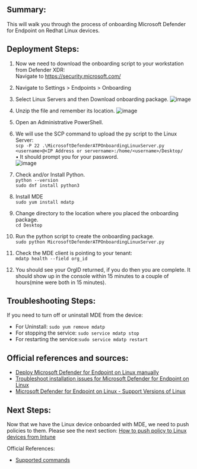 ## Summary:
This will walk you through the process of onboarding Microsoft Defender for Endpoint on Redhat Linux devices.

## Deployment Steps:
1.	Now we need to download the onboarding script to your workstation from Defender XDR: <BR>
Navigate to https://security.microsoft.com/ 

2.	Navigate to Settings > Endpoints > Onboarding
3.	Select Linux Servers and then Download onboarding package.
![image](https://github.com/mattnovitsch/M365/assets/61195587/acf91c0a-5062-4162-b44e-c7e59550eeb0)

4.	Unzip the file and remember its location.
![image](https://github.com/mattnovitsch/M365/assets/61195587/e680826d-9bd5-4a03-a292-ece2abc3b61c)

5.	Open an Administrative PowerShell.
6.	We will use the SCP command to upload the py script to the Linux Server: <BR>
`scp -P 22 .\MicrosoftDefenderATPOnboardingLinuxServer.py <username>@<IP Address or servername>:/home/<username>/Desktop/`<BR>
•	It should prompt you for your password. <BR>
![image](https://github.com/mattnovitsch/M365/assets/61195587/6411db44-339e-460a-896d-c39c9c627e1b)

7.	Check and/or Install Python. <BR>
`python --version`<BR>
`sudo dnf install python3`
7.	Install MDE<BR>
`sudo yum install mdatp`
8.	Change directory to the location where you placed the onboarding package.<BR>
`cd Desktop`
9.	Run the python script to create the onboarding package.<BR>
`sudo python MicrosoftDefenderATPOnboardingLinuxServer.py`
10.	Check the MDE client is pointing to your tenant: <BR>
`mdatp health --field org_id`
 
11.	You should see your OrgID returned, if you do then you are complete. It should show up in the console within 15 minutes to a couple of hours(mine were both in 15 minutes).

## Troubleshooting Steps:
If you need to turn off or uninstall MDE from the device:
* For Uninstall: `sudo yum remove mdatp`
* For stopping the service: `sudo service mdatp stop`
* For restarting the service:`sudo service mdatp restart`

## Official references and sources:
* [Deploy Microsoft Defender for Endpoint on Linux manually](https://learn.microsoft.com/en-us/defender-endpoint/linux-install-manually#rhel-and-variants-centos-fedora-oracle-linux-amazon-linux-2-rocky-and-alma)<BR>
* [Troubleshoot installation issues for Microsoft Defender for Endpoint on Linux](https://learn.microsoft.com/en-us/defender-endpoint/linux-support-install)
* [Microsoft Defender for Endpoint on Linux - Support Versions of Linux](https://learn.microsoft.com/en-us/defender-endpoint/microsoft-defender-endpoint-linux#system-requirements)

## Next Steps:
Now that we have the Linux device onboarded with MDE, we need to push policies to them. Please see the next section: [How to push policy to Linux devices from Intune](https://github.com/mattnovitsch/M365/wiki/How-to-push-policy-to-Linux-devices-from-Intune)

Official References:
* [Supported commands](https://learn.microsoft.com/en-us/defender-endpoint/linux-resources#global-options)
